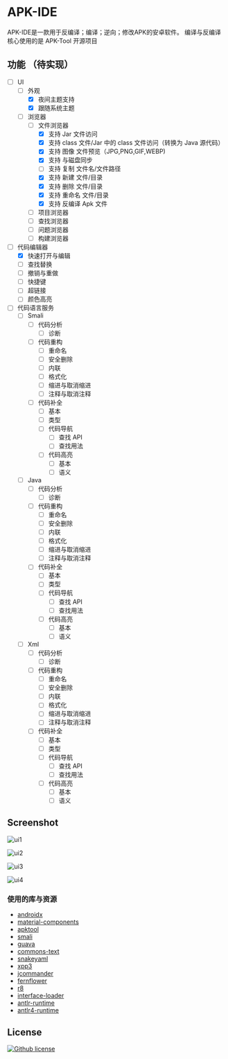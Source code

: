 # APK-IDE

APK-IDE是一款用于反编译；编译；逆向；修改APK的安卓软件。
编译与反编译核心使用的是 APK-Tool 开源项目

## 功能 （待实现）

- [ ] UI
  - [ ] 外观
    - [x] 夜间主题支持
    - [x] 跟随系统主题
  - [ ] 浏览器
    - [ ] 文件浏览器
      - [x] 支持 Jar 文件访问
      - [x] 支持 class 文件/Jar 中的 class 文件访问（转换为 Java 源代码）
      - [x] 支持 图像 文件预览（JPG,PNG,GIF,WEBP)
      - [x] 支持 与磁盘同步
      - [ ] 支持 复制 文件名/文件路径
      - [x] 支持 新建 文件/目录
      - [x] 支持 删除 文件/目录
      - [x] 支持 重命名 文件/目录
      - [x] 支持 反编译 Apk 文件
    - [ ] 项目浏览器
    - [ ] 查找浏览器
    - [ ] 问题浏览器
    - [ ] 构建浏览器
- [ ] 代码编辑器
  - [x] 快速打开与编辑  
  - [ ] 查找替换
  - [ ] 撤销与重做
  - [ ] 快捷键
  - [ ] 超链接
  - [ ] 颜色高亮
- [ ] 代码语言服务
  - [ ] Smali
    - [ ] 代码分析
      - [ ] 诊断
    - [ ] 代码重构
      - [ ] 重命名
      - [ ] 安全删除
      - [ ] 内联
      - [ ] 格式化
      - [ ] 缩进与取消缩进
      - [ ] 注释与取消注释
    - [ ] 代码补全 
      - [ ] 基本 
      - [ ] 类型
      - [ ] 代码导航
        - [ ] 查找 API
        - [ ] 查找用法
      - [ ] 代码高亮 
        - [ ] 基本
        - [ ] 语义
  - [ ] Java
    - [ ] 代码分析
      - [ ] 诊断
    - [ ] 代码重构
      - [ ] 重命名
      - [ ] 安全删除
      - [ ] 内联
      - [ ] 格式化
      - [ ] 缩进与取消缩进
      - [ ] 注释与取消注释
    - [ ] 代码补全
      - [ ] 基本
      - [ ] 类型
      - [ ] 代码导航
        - [ ] 查找 API
        - [ ] 查找用法
      - [ ] 代码高亮
        - [ ] 基本
        - [ ] 语义
  - [ ] Xml
    - [ ] 代码分析
      - [ ] 诊断
    - [ ] 代码重构
      - [ ] 重命名
      - [ ] 安全删除
      - [ ] 内联
      - [ ] 格式化
      - [ ] 缩进与取消缩进
      - [ ] 注释与取消注释
    - [ ] 代码补全
      - [ ] 基本
      - [ ] 类型
      - [ ] 代码导航
        - [ ] 查找 API
        - [ ] 查找用法
      - [ ] 代码高亮
        - [ ] 基本
        - [ ] 语义
## Screenshot

![ui1](/images/1.png)

![ui2](/images/2.png)

![ui3](/images/3.png)

![ui4](/images/4.png)

### 使用的库与资源

* [androidx](https://github.com/androidx/androidx)
* [material-components](https://github.com/material-components/material-components-android)
* [apktool](https://github.com/iBotPeaches/Apktool)
* [smali](https://github.com/google/smali)
* [guava](https://github.com/google/guava)
* [commons-text](https://commons.apache.org/proper/commons-text)
* [snakeyaml](https://bitbucket.org/snakeyaml/snakeyaml)
* [xpp3](https://github.com/codelibs/xpp3)
* [jcommander](http://jcommander.org/)
* [fernflower](https://github.com/fesh0r/fernflower)
* [r8](https://r8.googlesource.com/r8)
* [interface-loader](https://github.com/JeremyLiao/InterfaceLoader)
* [antlr-runtime](https://github.com/antlr/antl3)
* [antlr4-runtime](https://github.com/antlr/antlr4)

## License

[![Github license](https://img.shields.io/github/license/weg2020/apkide)](https://github.com/weg2020/apkide/blob/main/LICENSE)



